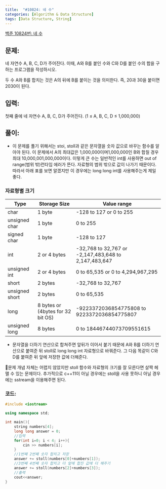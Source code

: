 ```yaml
---
title:  "#10824: 네 수"
categories: [Algorithm & Data Structure]
tags: [Data Structure, String]
---
```


[백준 10824번: 네 수](https://www.acmicpc.net/problem/10824)

## 문제:

네 자연수 A, B, C, D가 주어진다. 이때, A와 B를 붙인 수와 C와 D를 붙인 수의 합을 구하는 프로그램을 작성하시오.

두 수 A와 B를 합치는 것은 A의 뒤에 B를 붙이는 것을 의미한다. 즉, 20과 30을 붙이면 2030이 된다.

## 입력:

첫째 줄에 네 자연수 A, B, C, D가 주어진다. (1 ≤ A, B, C, D ≤ 1,000,000)

## 풀이:

- 이 문제를 풀기 위해서는 stoi, stoll과 같은 문자열을 숫자 값으로 바꾸는 함수를 알아야 된다. 이 문제에서 A의 최대값은 1,000,000이며1,000,000인 B와 합칠 경우 최대 10,000,001,000,000이다. 이렇게 큰 수는 일반적인 int를 사용하면 out of range(범위 밖)런타임 에러가 뜬다. 자료형의 범위 밖으로 값이 나가기 때문이다. 따라서 아래 표를 보면 알겠지만 이 경우에는 long long int를 사용해주는게 제일 좋다.

### 자료형별 크기
|Type|Storage Size|Value range|
|------|---|---|
|char|1 byte|-128 to 127 or 0 to 255|
|unsigned char|1 byte|0 to 255|
|signed char|1 byte|-128 to 127|
|int|2 or 4 bytes|-32,768 to 32,767 or -2,147,483,648 to 2,147,483,647|
|unsigned int|2 or 4 bytes|0 to 65,535 or 0 to 4,294,967,295|
|short|2 bytes|-32,768 to 32,767|
|unsigned short|2 bytes|0 to 65,535|
|long|8 bytes or (4bytes for 32 bit OS)|-9223372036854775808 to 9223372036854775807|
|unsigned long|8 bytes|0 to 18446744073709551615|

- 문자열을 더하기 연산으로 합쳐주면 앞뒤가 이어서 붙기 때문에 A와 B를 더하기 연산으로 붙여준 뒤 stoll로 long long int 자료형으로 바꿔준다. 그 다음 똑같이 C와 D를 붙여준 뒤 앞에 저장한 값에 더해준다.

🔎문제 개념 자체는 어렵지 않았지만 stoll 함수와 자료형의 크기를 잘 모른다면 살짝 헤맬 수 있는 문제이다. 추가적으로 c++11이 아닐 경우에는 stoll을 사용 못하니 아닐 경우에는 sstream을 이용해주면 된다.

### 코드:

```cpp
#include <iostream>

using namespace std;

int main(){
	string numbers[4];
	long long answer = 0;
	//입력 
	for(int i=0; i < 4; i++){
		cin >> numbers[i];
	}
	//1번째 2번째 숫자 합치고 저장 
	answer += stoll(numbers[0]+numbers[1]);
	//3번째 4번째 숫자 합치고 더 앞에 합친 값에 더 해주기 
	answer += stoll(numbers[2]+numbers[3]);
	//출력 
	cout<<answer;
}
```

